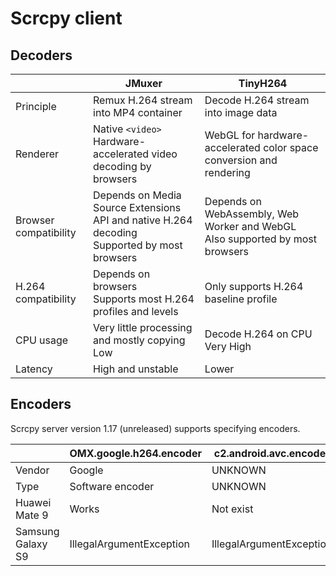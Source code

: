 # Scrcpy client

## Decoders

|                       | JMuxer                                                                                          | TinyH264                                                                         |
| --------------------- | ----------------------------------------------------------------------------------------------- | -------------------------------------------------------------------------------- |
| Principle             | Remux H.264 stream into MP4 container                                                           | Decode H.264 stream into image data                                              |
| Renderer              | Native `<video>`<br/>Hardware-accelerated video decoding by browsers                            | WebGL for hardware-accelerated color space conversion and rendering              |
| Browser compatibility | Depends on Media Source Extensions API and native H.264 decoding<br/>Supported by most browsers | Depends on WebAssembly, Web Worker and WebGL<br/>Also supported by most browsers |
| H.264 compatibility   | Depends on browsers<br/>Supports most H.264 profiles and levels                                 | Only supports H.264 baseline profile                                             |
| CPU usage             | Very little processing and mostly copying<br/>Low                                               | Decode H.264 on CPU<br/>Very High                                                |
| Latency               | High and unstable                                                                               | Lower                                                                            |

## Encoders

Scrcpy server version 1.17 (unreleased) supports specifying encoders.

|                   | OMX.google.h264.encoder  | c2.android.avc.encoder   | OMX.qcom.video.encoder.avc | OMX.hisi.video.encoder.avc       |
| ----------------- | ------------------------ | ------------------------ | -------------------------- | -------------------------------- |
| Vendor            | Google                   | UNKNOWN                  | Qualcomm                   | Huawei                           |
| Type              | Software encoder         | UNKNOWN                  | Hardware encoder           | Hardware encoder                 |
| Huawei Mate 9     | Works                    | Not exist                | Not exist                  | Ignores profile and level config |
| Samsung Galaxy S9 | IllegalArgumentException | IllegalArgumentException | Works                      | Not exist                        |
